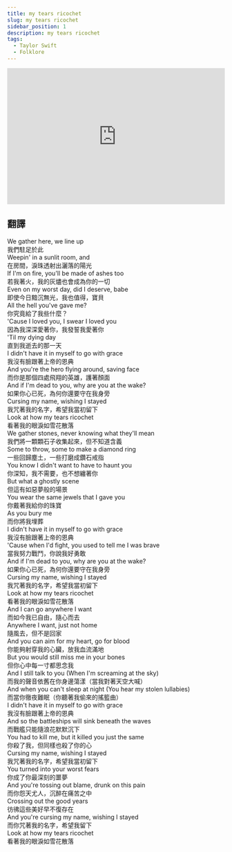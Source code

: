 ```yaml
---
title: my tears ricochet
slug: my tears ricochet
sidebar_position: 1
description: my tears ricochet
tags:
  - Taylor Swift
  - Folklore
---
```


<iframe width="100%" height="315" src="https://www.youtube.com/embed/OWbDJFtHl3w" title="YouTube video player" frameborder="0" allow="accelerometer; autoplay; clipboard-write; encrypted-media; gyroscope; picture-in-picture; web-share" allowfullscreen></iframe>


## 翻譯

We gather here, we line up  
我們駐足於此  
Weepin' in a sunlit room, and  
在房間，淚珠透射出灑落的陽光  
If I'm on fire, you'll be made of ashes too  
若我著火，我的灰燼也會成為你的一切  
Even on my worst day, did I deserve, babe  
即使今日黯沉無光，我也值得，寶貝  
All the hell you've gave me?  
你究竟給了我些什麼？  
'Cause I loved you, I swear I loved you  
因為我深深愛著你，我發誓我愛著你  
'Til my dying day  
直到我逝去的那一天  
I didn't have it in myself to go with grace  
我沒有臉跟著上帝的恩典  
And you're the hero flying around, saving face  
而你是那個四處飛翔的英雄，護著顏面  
And if I'm dead to you, why are you at the wake?  
如果你心已死，為何你還要守在我身旁  
Cursing my name, wishing I stayed  
我咒著我的名字，希望我當初留下  
Look at how my tears ricochet  
看著我的眼淚如雪花散落  
We gather stones, never knowing what they'll mean  
我們將一顆顆石子收集起來，但不知道含義  
Some to throw, some to make a diamond ring  
一些回歸塵土，一些打磨成鑽石戒指  
You know I didn't want to have to haunt you  
你深知，我不需要，也不想纏著你  
But what a ghostly scene  
但這有如惡夢般的場景  
You wear the same jewels that I gave you  
你戴著我給你的珠寶  
As you bury me  
而你將我埋葬  
I didn't have it in myself to go with grace  
我沒有臉跟著上帝的恩典  
'Cause when I'd fight, you used to tell me I was brave  
當我努力戰鬥，你說我好勇敢  
And if I'm dead to you, why are you at the wake?  
如果你心已死，為何你還要守在我身旁  
Cursing my name, wishing I stayed  
我咒著我的名字，希望我當初留下  
Look at how my tears ricochet  
看著我的眼淚如雪花散落  
And I can go anywhere I want  
而如今我已自由，隨心而去  
Anywhere I want, just not home  
隨風去，但不是回家  
And you can aim for my heart, go for blood  
你能夠射穿我的心臟，放我血流滿地  
But you would still miss me in your bones  
但你心中每一寸都思念我  
And I still talk to you (When I'm screaming at the sky)  
而我的聲音依舊在你身邊蕩漾（當我對著天空大喊）  
And when you can't sleep at night (You hear my stolen lullabies)  
而當你徹夜難眠（你聽著我偷來的搖籃曲）  
I didn't have it in myself to go with grace  
我沒有臉跟著上帝的恩典  
And so the battleships will sink beneath the waves  
而戰艦只能隨浪花默默沉下  
You had to kill me, but it killed you just the same  
你殺了我，但同樣也殺了你的心  
Cursing my name, wishing I stayed  
我咒著我的名字，希望我當初留下  
You turned into your worst fears  
你成了你最深刻的噩夢  
And you're tossing out blame, drunk on this pain  
而你怨天尤人，沉醉在痛苦之中  
Crossing out the good years  
彷彿這些美好早不復存在  
And you're cursing my name, wishing I stayed  
而你咒著我的名字，希望我留下  
Look at how my tears ricochet  
看著我的眼淚如雪花散落  
    

